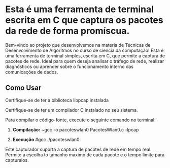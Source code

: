 # Esta é uma ferramenta de terminal escrita em C que captura os pacotes da rede de forma promíscua.

Bem-vindo ao projeto que desenvolvemos na materia de Técnicas de Desenvolvimento de Algoritmos no curso de ciencia da computação!
Esta é uma ferramenta de terminal simples, escrita em C, que permite a captura de pacotes de rede.
Ideal para quem deseja analisar o tráfego de rede, realizar diagnósticos ou aprender sobre o funcionamento interno das comunicações de dados.

## Como Usar
Certifique-se de ter a biblioteca libpcap instalada

Certifique-se de ter um compilador C instalado no seu sistema.

Para compilar o código-fonte, execute o seguinte comando no terminal:
1. **Compilação:**
   ~gcc -o pacoteswlan0 PacotesWlan0.c -lpcap

3. **Execução**
   #gcc ./pacoteswlan0

Este capturador suporta a captura de pacotes de rede em tempo real.
Permite a escolha to tamanho maximo de cada pacote e o tempo limite para capturalos.
